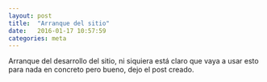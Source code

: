 ```yaml
---
layout: post
title:  "Arranque del sitio"
date:   2016-01-17 10:57:59
categories: meta
---
```


Arranque del desarrollo del sitio, ni siquiera está claro que vaya a usar esto para nada en concreto pero bueno, dejo el post creado.
